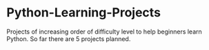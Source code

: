 # Python-Learning-Projects
Projects of increasing order of difficulty level to help beginners learn Python. So far there are 5 projects planned.
